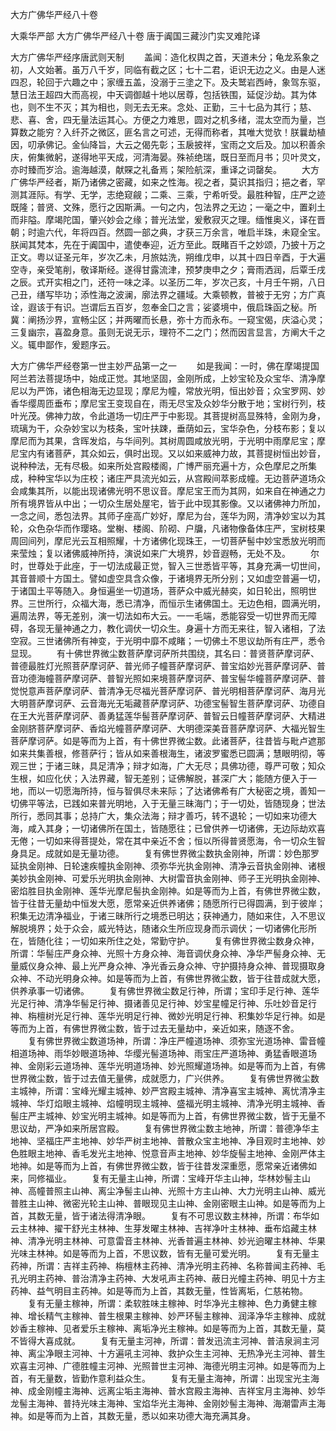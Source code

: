 <!-- { "loadSidebar": true } -->
大方广佛华严经八十卷


大乘华严部
大方广佛华严经八十卷
唐于阗国三藏沙门实叉难陀译


大方广佛华严经序唐武则天制
　　盖闻：造化权舆之首，天道未分；龟龙系象之初，人文始著。虽万八千岁，同临有截之区；七十二君，讵识无边之义。由是人迷四忍，轮回于六趣之中；家缠五盖，没溺于三塗之下。及夫鹫岩西峙，象驾东驱，慧日法王超四大而高视，中天调御越十地以居尊，包括铁围，延促沙劫。其为体也，则不生不灭；其为相也，则无去无来。念处、正勤，三十七品为其行；慈、悲、喜、舍，四无量法运其心。方便之力难思，圆对之机多绪，混太空而为量，岂算数之能穷？入纤芥之微区，匪名言之可述，无得而称者，其唯大觉欤！朕曩劫植因，叨承佛记。金仙降旨，大云之偈先彰；玉扆披祥，宝雨之文后及。加以积善余庆，俯集微躬，遂得地平天成，河清海晏。殊祯绝瑞，既日至而月书；贝叶灵文，亦时臻而岁洽。逾海越漠，献賝之礼备焉；架险航深，重译之词罄矣。
　　大方广佛华严经者，斯乃诸佛之密藏，如来之性海。视之者，莫识其指归；挹之者，罕测其涯际。有学、无学，志绝窥觎；二乘、三乘，宁希听受。最胜种智，庄严之迹既隆；普贤、文殊，愿行之因斯满。一句之内，包法界之无边；一毫之中，置刹土而非隘。摩竭陀国，肇兴妙会之缘；普光法堂，爰敷寂灭之理。缅惟奥义，译在晋朝；时逾六代，年将四百。然圆一部之典，才获三万余言，唯启半珠，未窥全宝。朕闻其梵本，先在于阗国中，遣使奉迎，近方至此。既睹百千之妙颂，乃披十万之正文。粤以证圣元年，岁次乙未，月旅姑洗，朔维戊申，以其十四日辛酉，于大遍空寺，亲受笔削，敬译斯经。遂得甘露流津，预梦庚申之夕；膏雨洒润，后覃壬戌之辰。式开实相之门，还符一味之泽。以圣历二年，岁次己亥，十月壬午朔，八日己丑，缮写毕功；添性海之波澜，廓法界之疆域。大乘顿教，普被于无穷；方广真诠，遐该于有识。岂谓后五百岁，忽奉金囗之言；娑婆境中，俄启珠函之秘。所冀：阐扬沙界，宣畅尘区；并两曜而长悬，弥十方而永布。一窥宝偈，庆溢心灵；三复幽宗，喜盈身意。虽则无说无示，理符不二之门；然而因言显言，方阐大千之义。辄申鄙作，爰题序云。

大方广佛华严经卷第一世主妙严品第一之一
　　如是我闻：一时，佛在摩竭提国阿兰若法菩提场中，始成正觉。其地坚固，金刚所成，上妙宝轮及众宝华、清净摩尼以为严饰，诸色相海无边显现；摩尼为幢，常放光明，恒出妙音；众宝罗网、妙香华缨周匝垂布；摩尼宝王变现自在，雨无尽宝及众妙华分散于地；宝树行列，枝叶光茂。佛神力故，令此道场一切庄严于中影现。其菩提树高显殊特，金刚为身，琉璃为干，众杂妙宝以为枝条，宝叶扶踈，垂荫如云，宝华杂色，分枝布影；复以摩尼而为其果，含晖发焰，与华间列。其树周圆咸放光明，于光明中雨摩尼宝；摩尼宝内有诸菩萨，其众如云，俱时出现。又以如来威神力故，其菩提树恒出妙音，说种种法，无有尽极。如来所处宫殿楼阁，广博严丽充遍十方，众色摩尼之所集成，种种宝华以为庄校；诸庄严具流光如云，从宫殿间萃影成幢。无边菩萨道场众会咸集其所，以能出现诸佛光明不思议音。摩尼宝王而为其网，如来自在神通之力所有境界皆从中出；一切众生居处屋宅，皆于此中现其影像。又以诸佛神力所加，一念之间，悉包法界。其师子座高广妙好，摩尼为台，莲华为网，清净妙宝以为其轮，众色杂华而作璎珞。堂榭、楼阁、阶砌、户牖，凡诸物像备体庄严，宝树枝果周回间列，摩尼光云互相照耀，十方诸佛化现珠王，一切菩萨髻中妙宝悉放光明而来莹烛；复以诸佛威神所持，演说如来广大境界，妙音遐畅，无处不及。
　　尔时，世尊处于此座，于一切法成最正觉，智入三世悉皆平等，其身充满一切世间，其音普顺十方国土。譬如虚空具含众像，于诸境界无所分别；又如虚空普遍一切，于诸国土平等随入。身恒遍坐一切道场，菩萨众中威光赫奕，如日轮出，照明世界。三世所行，众福大海，悉已清净，而恒示生诸佛国土。无边色相，圆满光明，遍周法界，等无差别，演一切法如布大云。一一毛端，悉能容受一切世界而无障碍，各现无量神通之力，教化调伏一切众生。身遍十方而无来往，智入诸相，了法空寂。三世诸佛所有神变，于光明中靡不咸睹；一切佛土不思议劫所有庄严，悉令显现。
　　有十佛世界微尘数菩萨摩诃萨所共围绕，其名曰：普贤菩萨摩诃萨、普德最胜灯光照菩萨摩诃萨、普光师子幢菩萨摩诃萨、普宝焰妙光菩萨摩诃萨、普音功德海幢菩萨摩诃萨、普智光照如来境菩萨摩诃萨、普宝髻华幢菩萨摩诃萨、普觉悦意声菩萨摩诃萨、普清净无尽福光菩萨摩诃萨、普光明相菩萨摩诃萨、海月光大明菩萨摩诃萨、云音海光无垢藏菩萨摩诃萨、功德宝髻智生菩萨摩诃萨、功德自在王大光菩萨摩诃萨、善勇猛莲华髻菩萨摩诃萨、普智云日幢菩萨摩诃萨、大精进金刚脐菩萨摩诃萨、香焰光幢菩萨摩诃萨、大明德深美音菩萨摩诃萨、大福光智生菩萨摩诃萨。如是等而为上首，有十佛世界微尘数。此诸菩萨，往昔皆与毗卢遮那如来共集善根，修菩萨行；皆从如来善根海生，诸波罗蜜悉已圆满；慧眼明彻，等观三世；于诸三昧，具足清净；辩才如海，广大无尽；具佛功德，尊严可敬；知众生根，如应化伏；入法界藏，智无差别；证佛解脱，甚深广大；能随方便入于一地，而以一切愿海所持，恒与智俱尽未来际；了达诸佛希有广大秘密之境，善知一切佛平等法，已践如来普光明地，入于无量三昧海门；于一切处，皆随现身；世法所行，悉同其事；总持广大，集众法海；辩才善巧，转不退轮；一切如来功德大海，咸入其身；一切诸佛所在国土，皆随愿往；已曾供养一切诸佛，无边际劫欢喜无倦；一切如来得菩提处，常在其中亲近不舍；恒以所得普贤愿海，令一切众生智身具足。成就如是无量功德。
　　复有佛世界微尘数执金刚神，所谓：妙色那罗延执金刚神、日轮速疾幢执金刚神、须弥华光执金刚神、清净云音执金刚神、诸根美妙执金刚神、可爱乐光明执金刚神、大树雷音执金刚神、师子王光明执金刚神、密焰胜目执金刚神、莲华光摩尼髻执金刚神。如是等而为上首，有佛世界微尘数，皆于往昔无量劫中恒发大愿，愿常亲近供养诸佛；随愿所行已得圆满，到于彼岸；积集无边清净福业，于诸三昧所行之境悉已明达；获神通力，随如来住，入不思议解脱境界；处于众会，威光特达，随诸众生所应现身而示调伏；一切诸佛化形所在，皆随化往；一切如来所住之处，常勤守护。
　　复有佛世界微尘数身众神，所谓：华髻庄严身众神、光照十方身众神、海音调伏身众神、净华严髻身众神、无量威仪身众神、最上光严身众神、净光香云身众神、守护摄持身众神、普现摄取身众神、不动光明身众神。如是等而为上首，有佛世界微尘数，皆于往昔成就大愿，供养承事一切诸佛。
　　复有佛世界微尘数足行神，所谓；宝印手足行神、莲华光足行神、清净华髻足行神、摄诸善见足行神、妙宝星幢足行神、乐吐妙音足行神、栴檀树光足行神、莲华光明足行神、微妙光明足行神、积集妙华足行神。如是等而为上首，有佛世界微尘数，皆于过去无量劫中，亲近如来，随逐不舍。
　　复有佛世界微尘数道场神，所谓：净庄严幢道场神、须弥宝光道场神、雷音幢相道场神、雨华妙眼道场神、华缨光髻道场神、雨宝庄严道场神、勇猛香眼道场神、金刚彩云道场神、莲华光明道场神、妙光照耀道场神。如是等而为上首，有佛世界微尘数，皆于过去值无量佛，成就愿力，广兴供养。
　　复有佛世界微尘数主城神，所谓：宝峰光耀主城神、妙严宫殿主城神、清净喜宝主城神、离忧清净主城神、华灯焰眼主城神、焰幢明现主城神、盛福光明主城神、清净光明主城神、香髻庄严主城神、妙宝光明主城神。如是等而为上首，有佛世界微尘数，皆于无量不思议劫，严净如来所居宫殿。
　　复有佛世界微尘数主地神，所谓：普德净华主地神、坚福庄严主地神、妙华严树主地神、普散众宝主地神、净目观时主地神、妙色胜眼主地神、香毛发光主地神、悦意音声主地神、妙华旋髻主地神、金刚严体主地神。如是等而为上首，有佛世界微尘数，皆于往昔发深重愿，愿常亲近诸佛如来，同修福业。
　　复有无量主山神，所谓：宝峰开华主山神，华林妙髻主山神、高幢普照主山神、离尘净髻主山神、光照十方主山神、大力光明主山神、威光普胜主山神、微密光轮主山神、普眼现见主山神、金刚密眼主山神。如是等而为上首，其数无量，皆于诸法得清净眼。
　　复有不可思议数主林神，所谓：布华如云主林神、擢干舒光主林神、生芽发曜主林神、吉祥净叶主林神、垂布焰藏主林神、清净光明主林神、可意雷音主林神、光香普遍主林神、妙光逈曜主林神、华果光味主林神。如是等而为上首，不思议数，皆有无量可爱光明。
　　复有无量主药神，所谓：吉祥主药神、栴檀林主药神、清净光明主药神、名称普闻主药神、毛孔光明主药神、普治清净主药神、大发吼声主药神、蔽日光幢主药神、明见十方主药神、益气明目主药神。如是等而为上首，其数无量，性皆离垢，仁慈祐物。
　　复有无量主稼神，所谓：柔软胜味主稼神、时华净光主稼神、色力勇健主稼神、增长精气主稼神、普生根果主稼神、妙严环髻主稼神、润泽净华主稼神、成就妙香主稼神、见者爱乐主稼神、离垢净光主稼神。如是等而为上首，其数无量，莫不皆得大喜成就。
　　复有无量主河神，所谓：普发迅流主河神、普洁泉涧主河神、离尘净眼主河神、十方遍吼主河神、救护众生主河神、无热净光主河神、普生欢喜主河神、广德胜幢主河神、光照普世主河神、海德光明主河神。如是等而为上首，有无量数，皆勤作意利益众生。
　　复有无量主海神，所谓：出现宝光主海神、成金刚幢主海神、远离尘垢主海神、普水宫殿主海神、吉祥宝月主海神、妙华龙髻主海神、普持光味主海神、宝焰华光主海神、金刚妙髻主海神、海潮雷声主海神。如是等而为上首，其数无量，悉以如来功德大海充满其身。
